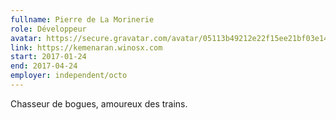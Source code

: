 ```yaml
---
fullname: Pierre de La Morinerie
role: Développeur
avatar: https://secure.gravatar.com/avatar/05113b49212e22f15ee21bf03e149d8e.jpg?s=512
link: https://kemenaran.winosx.com
start: 2017-01-24
end: 2017-04-24
employer: independent/octo
---
```


Chasseur de bogues, amoureux des trains.

